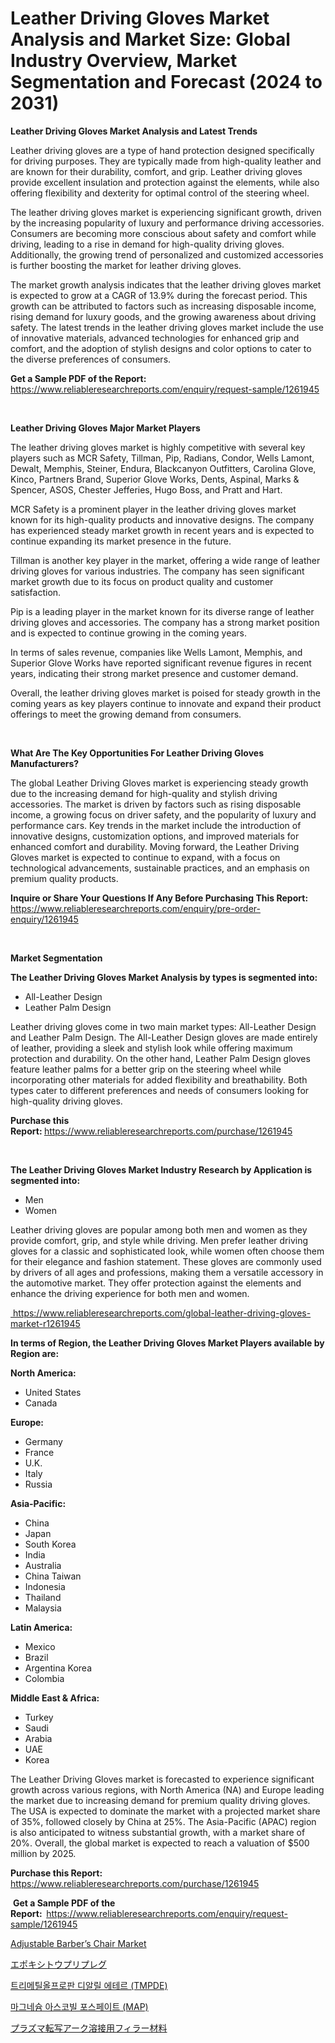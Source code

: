 <p><h1>Leather Driving Gloves Market Analysis and Market Size: Global Industry Overview, Market Segmentation and Forecast (2024 to 2031)</h1></p><p><strong>Leather Driving Gloves Market Analysis and Latest Trends</strong></p>
<p><p>Leather driving gloves are a type of hand protection designed specifically for driving purposes. They are typically made from high-quality leather and are known for their durability, comfort, and grip. Leather driving gloves provide excellent insulation and protection against the elements, while also offering flexibility and dexterity for optimal control of the steering wheel.</p><p>The leather driving gloves market is experiencing significant growth, driven by the increasing popularity of luxury and performance driving accessories. Consumers are becoming more conscious about safety and comfort while driving, leading to a rise in demand for high-quality driving gloves. Additionally, the growing trend of personalized and customized accessories is further boosting the market for leather driving gloves.</p><p>The market growth analysis indicates that the leather driving gloves market is expected to grow at a CAGR of 13.9% during the forecast period. This growth can be attributed to factors such as increasing disposable income, rising demand for luxury goods, and the growing awareness about driving safety. The latest trends in the leather driving gloves market include the use of innovative materials, advanced technologies for enhanced grip and comfort, and the adoption of stylish designs and color options to cater to the diverse preferences of consumers.</p></p>
<p><strong>Get a Sample PDF of the Report:&nbsp;</strong> <a href="https://www.reliableresearchreports.com/enquiry/request-sample/1261945">https://www.reliableresearchreports.com/enquiry/request-sample/1261945</a></p>
<p>&nbsp;</p>
<p><strong>Leather Driving Gloves Major Market Players</strong></p>
<p><p>The leather driving gloves market is highly competitive with several key players such as MCR Safety, Tillman, Pip, Radians, Condor, Wells Lamont, Dewalt, Memphis, Steiner, Endura, Blackcanyon Outfitters, Carolina Glove, Kinco, Partners Brand, Superior Glove Works, Dents, Aspinal, Marks & Spencer, ASOS, Chester Jefferies, Hugo Boss, and Pratt and Hart.</p><p>MCR Safety is a prominent player in the leather driving gloves market known for its high-quality products and innovative designs. The company has experienced steady market growth in recent years and is expected to continue expanding its market presence in the future.</p><p>Tillman is another key player in the market, offering a wide range of leather driving gloves for various industries. The company has seen significant market growth due to its focus on product quality and customer satisfaction.</p><p>Pip is a leading player in the market known for its diverse range of leather driving gloves and accessories. The company has a strong market position and is expected to continue growing in the coming years.</p><p>In terms of sales revenue, companies like Wells Lamont, Memphis, and Superior Glove Works have reported significant revenue figures in recent years, indicating their strong market presence and customer demand.</p><p>Overall, the leather driving gloves market is poised for steady growth in the coming years as key players continue to innovate and expand their product offerings to meet the growing demand from consumers.</p></p>
<p>&nbsp;</p>
<p><strong>What Are The Key Opportunities For Leather Driving Gloves Manufacturers?</strong></p>
<p><p>The global Leather Driving Gloves market is experiencing steady growth due to the increasing demand for high-quality and stylish driving accessories. The market is driven by factors such as rising disposable income, a growing focus on driver safety, and the popularity of luxury and performance cars. Key trends in the market include the introduction of innovative designs, customization options, and improved materials for enhanced comfort and durability. Moving forward, the Leather Driving Gloves market is expected to continue to expand, with a focus on technological advancements, sustainable practices, and an emphasis on premium quality products.</p></p>
<p><strong>Inquire or Share Your Questions If Any Before Purchasing This Report:</strong> <a href="https://www.reliableresearchreports.com/enquiry/pre-order-enquiry/1261945">https://www.reliableresearchreports.com/enquiry/pre-order-enquiry/1261945</a></p>
<p>&nbsp;</p>
<p><strong>Market Segmentation</strong></p>
<p><strong>The Leather Driving Gloves Market Analysis by types is segmented into:</strong></p>
<p><ul><li>All-Leather Design</li><li>Leather Palm Design</li></ul></p>
<p><p>Leather driving gloves come in two main market types: All-Leather Design and Leather Palm Design. The All-Leather Design gloves are made entirely of leather, providing a sleek and stylish look while offering maximum protection and durability. On the other hand, Leather Palm Design gloves feature leather palms for a better grip on the steering wheel while incorporating other materials for added flexibility and breathability. Both types cater to different preferences and needs of consumers looking for high-quality driving gloves.</p></p>
<p><strong>Purchase this Report:&nbsp;</strong><a href="https://www.reliableresearchreports.com/purchase/1261945">https://www.reliableresearchreports.com/purchase/1261945</a></p>
<p>&nbsp;</p>
<p><strong>The Leather Driving Gloves Market Industry Research by Application is segmented into:</strong></p>
<p><ul><li>Men</li><li>Women</li></ul></p>
<p><p>Leather driving gloves are popular among both men and women as they provide comfort, grip, and style while driving. Men prefer leather driving gloves for a classic and sophisticated look, while women often choose them for their elegance and fashion statement. These gloves are commonly used by drivers of all ages and professions, making them a versatile accessory in the automotive market. They offer protection against the elements and enhance the driving experience for both men and women.</p></p>
<p><a href="https://www.reliableresearchreports.com/global-leather-driving-gloves-market-r1261945">&nbsp;https://www.reliableresearchreports.com/global-leather-driving-gloves-market-r1261945</a></p>
<p><strong>In terms of Region, the Leather Driving Gloves Market Players available by Region are:</strong></p>
<p>
    <p> <strong> North America: </strong>
        <ul>
            <li>United States</li>
            <li>Canada</li>
        </ul>
        </p> 
    <p> <strong> Europe: </strong>
        <ul>
            <li>Germany</li>
            <li>France</li>
            <li>U.K.</li>
            <li>Italy</li>
            <li>Russia</li>
        </ul>
        </p> 
    <p> <strong> Asia-Pacific: </strong>
        <ul>
            <li>China</li>
            <li>Japan</li>
            <li>South Korea</li>
            <li>India</li>
            <li>Australia</li>
            <li>China Taiwan</li>
            <li>Indonesia</li>
            <li>Thailand</li>
            <li>Malaysia</li>
        </ul>
        </p> 
    <p> <strong> Latin America: </strong>
        <ul>
            <li>Mexico</li>
            <li>Brazil</li>
            <li>Argentina Korea</li>
            <li>Colombia</li>
        </ul>
        </p> 
    <p> <strong> Middle East & Africa: </strong>
        <ul>
            <li>Turkey</li>
            <li>Saudi</li>
            <li>Arabia</li>
            <li>UAE</li>
            <li>Korea</li>
        </ul>
    </p>
    </p>
<p><p>The Leather Driving Gloves market is forecasted to experience significant growth across various regions, with North America (NA) and Europe leading the market due to increasing demand for premium quality driving gloves. The USA is expected to dominate the market with a projected market share of 35%, followed closely by China at 25%. The Asia-Pacific (APAC) region is also anticipated to witness substantial growth, with a market share of 20%. Overall, the global market is expected to reach a valuation of $500 million by 2025.</p></p>
<p><strong>Purchase this Report: </strong><a href="https://www.reliableresearchreports.com/purchase/1261945">https://www.reliableresearchreports.com/purchase/1261945</a></p>
<p>&nbsp;<strong>Get a Sample PDF of the Report:&nbsp;&nbsp;</strong><a href="https://www.reliableresearchreports.com/enquiry/request-sample/1261945">https://www.reliableresearchreports.com/enquiry/request-sample/1261945</a></p>
<p><strong></strong></p>
<p><p><a href="https://github.com/MaraKoelpin2023/Market-Research-Report-List-1/blob/main/adjustable-barbers-chair-market.md">Adjustable Barber’s Chair Market</a></p><p><a href="https://github.com/BrittanyVon20231/Market-Research-Report-List-1/blob/main/250706998322.md">エポキシトウプリプレグ</a></p><p><a href="https://github.com/Marcosoenrt565736/Market-Research-Report-List-1/blob/main/159072589775.md">트리메틸올프로판 디알릴 에테르 (TMPDE)</a></p><p><a href="https://github.com/JohnQuil1917/Market-Research-Report-List-1/blob/main/458357489774.md">마그네슘 아스코빌 포스페이트 (MAP)</a></p><p><a href="https://github.com/DeonBoer2023/Market-Research-Report-List-1/blob/main/748989398321.md">プラズマ転写アーク溶接用フィラー材料</a></p></p>